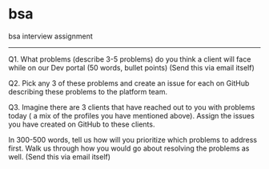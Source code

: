 # bsa
bsa interview assignment

---

Q1. What problems (describe 3-5 problems) do you think a client will face while on our Dev portal (50 words, bullet points) (Send this via email itself)

Q2. Pick any 3 of these problems and create an issue for each on GitHub describing these problems to the platform team.

Q3. Imagine there are 3 clients that have reached out to you with problems today ( a mix of the profiles you have mentioned above). Assign the issues you have created on GitHub to these clients. 

In 300-500 words, tell us how will you prioritize which problems to address first. Walk us through how you would go about resolving the problems as well. (Send this via email itself)​
